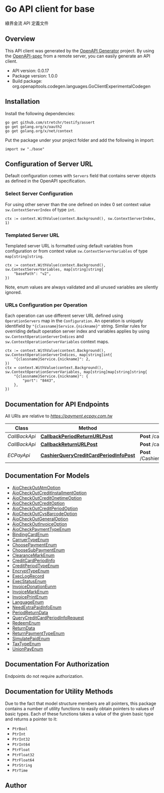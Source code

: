 # Go API client for base

綠界金流 API 定義文件

## Overview
This API client was generated by the [OpenAPI Generator](https://openapi-generator.tech) project.  By using the [OpenAPI-spec](https://www.openapis.org/) from a remote server, you can easily generate an API client.

- API version: 0.0.17
- Package version: 1.0.0
- Build package: org.openapitools.codegen.languages.GoClientExperimentalCodegen

## Installation

Install the following dependencies:

```shell
go get github.com/stretchr/testify/assert
go get golang.org/x/oauth2
go get golang.org/x/net/context
```

Put the package under your project folder and add the following in import:

```golang
import sw "./base"
```

## Configuration of Server URL

Default configuration comes with `Servers` field that contains server objects as defined in the OpenAPI specification.

### Select Server Configuration

For using other server than the one defined on index 0 set context value `sw.ContextServerIndex` of type `int`.

```golang
ctx := context.WithValue(context.Background(), sw.ContextServerIndex, 1)
```

### Templated Server URL

Templated server URL is formatted using default variables from configuration or from context value `sw.ContextServerVariables` of type `map[string]string`.

```golang
ctx := context.WithValue(context.Background(), sw.ContextServerVariables, map[string]string{
	"basePath": "v2",
})
```

Note, enum values are always validated and all unused variables are silently ignored.

### URLs Configuration per Operation

Each operation can use different server URL defined using `OperationServers` map in the `Configuration`.
An operation is uniquely identifield by `"{classname}Service.{nickname}"` string.
Similar rules for overriding default operation server index and variables applies by using `sw.ContextOperationServerIndices` and `sw.ContextOperationServerVariables` context maps.

```
ctx := context.WithValue(context.Background(), sw.ContextOperationServerIndices, map[string]int{
	"{classname}Service.{nickname}": 2,
})
ctx = context.WithValue(context.Background(), sw.ContextOperationServerVariables, map[string]map[string]string{
	"{classname}Service.{nickname}": {
		"port": "8443",
	},
})
```

## Documentation for API Endpoints

All URIs are relative to *https://payment.ecpay.com.tw*

Class | Method | HTTP request | Description
------------ | ------------- | ------------- | -------------
*CallBackApi* | [**CallbackPeriodReturnURLPost**](docs/CallBackApi.md#callbackperiodreturnurlpost) | **Post** /callback/PeriodReturnURL | 
*CallBackApi* | [**CallbackReturnURLPost**](docs/CallBackApi.md#callbackreturnurlpost) | **Post** /callback/ReturnURL | 
*ECPayApi* | [**CashierQueryCreditCardPeriodInfoPost**](docs/ECPayApi.md#cashierquerycreditcardperiodinfopost) | **Post** /Cashier/QueryCreditCardPeriodInfo | 


## Documentation For Models

 - [AioCheckOutAtmOption](docs/AioCheckOutAtmOption.md)
 - [AioCheckOutCreditInstallmentOption](docs/AioCheckOutCreditInstallmentOption.md)
 - [AioCheckOutCreditOnetimeOption](docs/AioCheckOutCreditOnetimeOption.md)
 - [AioCheckOutCreditOption](docs/AioCheckOutCreditOption.md)
 - [AioCheckOutCreditPeriodOption](docs/AioCheckOutCreditPeriodOption.md)
 - [AioCheckOutCvsBarcodeOption](docs/AioCheckOutCvsBarcodeOption.md)
 - [AioCheckOutGeneralOption](docs/AioCheckOutGeneralOption.md)
 - [AioCheckOutInvoiceOption](docs/AioCheckOutInvoiceOption.md)
 - [AioCheckPaymentTypeEnum](docs/AioCheckPaymentTypeEnum.md)
 - [BindingCardEnum](docs/BindingCardEnum.md)
 - [CarruerTypeEnum](docs/CarruerTypeEnum.md)
 - [ChoosePaymentEnum](docs/ChoosePaymentEnum.md)
 - [ChooseSubPaymentEnum](docs/ChooseSubPaymentEnum.md)
 - [ClearanceMarkEnum](docs/ClearanceMarkEnum.md)
 - [CreditCardPeriodInfo](docs/CreditCardPeriodInfo.md)
 - [CreditPeriodTypeEnum](docs/CreditPeriodTypeEnum.md)
 - [EncryptTypeEnum](docs/EncryptTypeEnum.md)
 - [ExecLogRecord](docs/ExecLogRecord.md)
 - [ExecStatusEnum](docs/ExecStatusEnum.md)
 - [InvoiceDonationEunm](docs/InvoiceDonationEunm.md)
 - [InvoiceMarkEnum](docs/InvoiceMarkEnum.md)
 - [InvoicePrintEnum](docs/InvoicePrintEnum.md)
 - [LanguageEnum](docs/LanguageEnum.md)
 - [NeedExtraPaidInfoEnum](docs/NeedExtraPaidInfoEnum.md)
 - [PeriodReturnData](docs/PeriodReturnData.md)
 - [QueryCreditCardPeriodInfoRequest](docs/QueryCreditCardPeriodInfoRequest.md)
 - [RedeemEnum](docs/RedeemEnum.md)
 - [ReturnData](docs/ReturnData.md)
 - [ReturnPaymentTypeEnum](docs/ReturnPaymentTypeEnum.md)
 - [SimulatePaidEnum](docs/SimulatePaidEnum.md)
 - [TaxTypeEnum](docs/TaxTypeEnum.md)
 - [UnionPayEnum](docs/UnionPayEnum.md)


## Documentation For Authorization

 Endpoints do not require authorization.


## Documentation for Utility Methods

Due to the fact that model structure members are all pointers, this package contains
a number of utility functions to easily obtain pointers to values of basic types.
Each of these functions takes a value of the given basic type and returns a pointer to it:

* `PtrBool`
* `PtrInt`
* `PtrInt32`
* `PtrInt64`
* `PtrFloat`
* `PtrFloat32`
* `PtrFloat64`
* `PtrString`
* `PtrTime`

## Author



